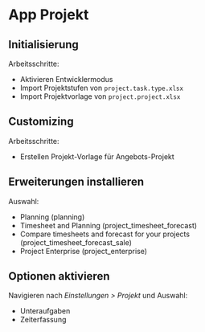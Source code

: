 # App Projekt
## Initialisierung
Arbeitsschritte:
* Aktivieren Entwicklermodus
* Import Projektstufen von `project.task.type.xlsx`
* Import Projektvorlage von `project.project.xlsx`

## Customizing
Arbeitsschritte:
*  Erstellen Projekt-Vorlage für Angebots-Projekt

## Erweiterungen installieren
Auswahl:
*  Planning (planning)
* Timesheet and Planning  (project_timesheet_forecast)
* Compare timesheets and forecast for your projects (project_timesheet_forecast_sale)
* Project Enterprise (project_enterprise) 

## Optionen aktivieren
Navigieren nach *Einstellungen > Projekt* und Auswahl:
* Unteraufgaben
* Zeiterfassung